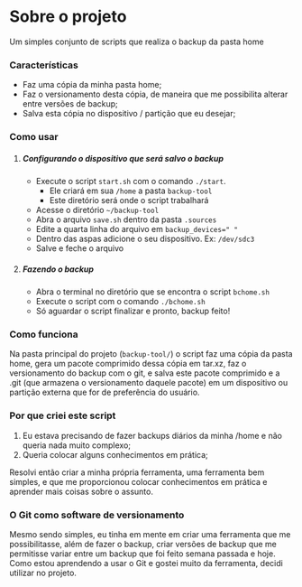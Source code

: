 # Sobre o projeto
Um simples conjunto de scripts que realiza o backup da pasta home

### Características
- Faz uma cópia da minha pasta home;
- Faz o versionamento desta cópia, de maneira que me possibilita alterar entre versões de backup;
- Salva esta cópia no dispositivo / partição que eu desejar;

### Como usar
1. ##### Configurando o dispositivo que será salvo o backup
    - Execute o script `start.sh` com o comando `./start`.
        - Ele criará em sua `/home` a pasta `backup-tool`
        - Este diretório será onde o script trabalhará
    - Acesse o diretório `~/backup-tool`
    - Abra o arquivo `save.sh` dentro da pasta `.sources`
    - Edite a quarta linha do arquivo em `backup_devices=" "`
    - Dentro das aspas adicione o seu dispositivo. Ex: `/dev/sdc3`
    - Salve e feche o arquivo
2. ##### Fazendo o backup
    - Abra o terminal no diretório que se encontra o script `bchome.sh`
    - Execute o script com o comando `./bchome.sh`
    - Só aguardar o script finalizar e pronto, backup feito!

### Como funciona
Na pasta principal do projeto (`backup-tool/`) o script faz uma cópia da pasta home, gera um pacote comprimido dessa cópia em tar.xz, faz o versionamento do backup com o git, e salva este pacote comprimido e a .git (que armazena o versionamento daquele pacote) em um dispositivo ou partição externa que for de preferência do usuário.

### Por que criei este script
1. Eu estava precisando de fazer backups diários da minha /home e não queria nada muito complexo;
2. Queria colocar alguns conhecimentos em prática;

Resolvi então criar a minha própria ferramenta, uma ferramenta bem simples, e que me proporcionou colocar conhecimentos em prática e aprender mais coisas sobre o assunto.

### O Git como software de versionamento
Mesmo sendo simples, eu tinha em mente em criar uma ferramenta que me possibilitasse, além de fazer o backup, criar versões de backup que me permitisse variar entre um backup que foi feito semana passada e hoje. Como estou aprendendo a usar o Git e gostei muito da ferramenta, decidi utilizar no projeto.
